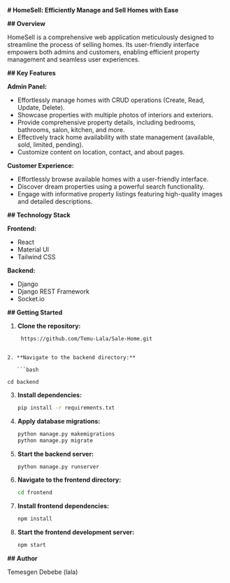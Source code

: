 
**# HomeSell: Efficiently Manage and Sell Homes with Ease**

**## Overview**

HomeSell is a comprehensive web application meticulously designed to streamline the process of selling homes. Its user-friendly interface empowers both admins and customers, enabling efficient property management and seamless user experiences.

**## Key Features**

**Admin Panel:**
- Effortlessly manage homes with CRUD operations (Create, Read, Update, Delete).
- Showcase properties with multiple photos of interiors and exteriors.
- Provide comprehensive property details, including bedrooms, bathrooms, salon, kitchen, and more.
- Effectively track home availability with state management (available, sold, limited, pending).
- Customize content on location, contact, and about pages.

**Customer Experience:**
- Effortlessly browse available homes with a user-friendly interface.
- Discover dream properties using a powerful search functionality.
- Engage with informative property listings featuring high-quality images and detailed descriptions.

**## Technology Stack**

**Frontend:**
- React
- Material UI
- Tailwind CSS

**Backend:**
- Django
- Django REST Framework
- Socket.io

**## Getting Started**

1. **Clone the repository:**
   ```bash
    https://github.com/Temu-Lala/Sale-Home.git
```

2. **Navigate to the backend directory:**

   ```bash

cd backend
```

3. **Install dependencies:**
   ```bash
   pip install -r requirements.txt
   ```

4. **Apply database migrations:**
   ```bash
   python manage.py makemigrations
   python manage.py migrate
   ```

5. **Start the backend server:**
   ```bash
   python manage.py runserver
   ```

6. **Navigate to the frontend directory:**
   ```bash
   cd frontend
   ```

7. **Install frontend dependencies:**
   ```bash
   npm install
   ```

8. **Start the frontend development server:**
   ```bash
   npm start
   ```


**## Author**

Temesgen Debebe (lala)
